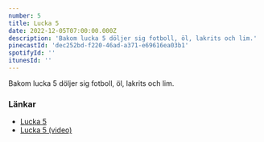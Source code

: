 ```yaml
---
number: 5
title: Lucka 5
date: 2022-12-05T07:00:00.000Z
description: 'Bakom lucka 5 döljer sig fotboll, öl, lakrits och lim.'
pinecastId: 'dec252bd-f220-46ad-a371-e69616ea03b1'
spotifyId: ''
itunesId: ''
---
```


Bakom lucka 5 döljer sig fotboll, öl, lakrits och lim.

### Länkar

- [Lucka 5](https://noidea.dog/glue)
- [Lucka 5 (video)](https://www.youtube.com/watch?v=0NUhO9r8UUc)
